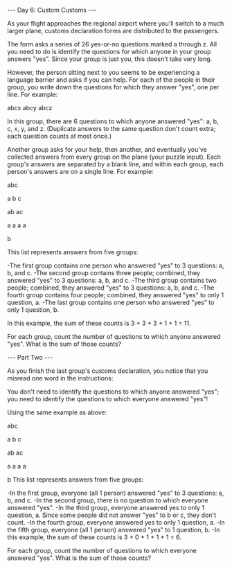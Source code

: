 --- Day 6: Custom Customs ---

As your flight approaches the regional airport where you'll switch to a much larger plane, customs declaration forms are distributed to the passengers.

The form asks a series of 26 yes-or-no questions marked a through z. All you need to do is identify the questions for which anyone in your group answers "yes". Since your group is just you, this doesn't take very long.

However, the person sitting next to you seems to be experiencing a language barrier and asks if you can help. For each of the people in their group, you write down the questions for which they answer "yes", one per line. For example:

abcx
abcy
abcz

In this group, there are 6 questions to which anyone answered "yes": a, b, c, x, y, and z. (Duplicate answers to the same question don't count extra; each question counts at most once.)

Another group asks for your help, then another, and eventually you've collected answers from every group on the plane (your puzzle input). Each group's answers are separated by a blank line, and within each group, each person's answers are on a single line. For example:

abc

a
b
c

ab
ac

a
a
a
a

b

This list represents answers from five groups:

-The first group contains one person who answered "yes" to 3 questions: a, b, and c.
-The second group contains three people; combined, they answered "yes" to 3 questions: a, b, and c.
-The third group contains two people; combined, they answered "yes" to 3 questions: a, b, and c.
-The fourth group contains four people; combined, they answered "yes" to only 1 question, a.
-The last group contains one person who answered "yes" to only 1 question, b.

In this example, the sum of these counts is 3 + 3 + 3 + 1 + 1 = 11.

For each group, count the number of questions to which anyone answered "yes". What is the sum of those counts?

--- Part Two ---

As you finish the last group's customs declaration, you notice that you misread one word in the instructions:

You don't need to identify the questions to which anyone answered "yes"; you need to identify the questions to which everyone answered "yes"!

Using the same example as above:

abc

a
b
c

ab
ac

a
a
a
a

b
This list represents answers from five groups:

-In the first group, everyone (all 1 person) answered "yes" to 3 questions: a, b, and c.
-In the second group, there is no question to which everyone answered "yes".
-In the third group, everyone answered yes to only 1 question, a. Since some people did not answer "yes" to b or c, they don't count.
-In the fourth group, everyone answered yes to only 1 question, a.
-In the fifth group, everyone (all 1 person) answered "yes" to 1 question, b.
-In this example, the sum of these counts is 3 + 0 + 1 + 1 + 1 = 6.

For each group, count the number of questions to which everyone answered "yes". What is the sum of those counts?